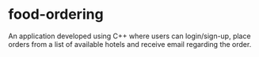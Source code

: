 # food-ordering
An application developed using C++ where users can login/sign-up, place orders from a list of available hotels and receive email regarding the order.
